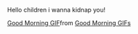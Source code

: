 Hello children i wanna kidnap you!
<div class="tenor-gif-embed" data-postid="16726473822360011226" data-share-method="host" data-aspect-ratio="1" data-width="100%"><a href="https://tenor.com/view/good-morning-gif-16726473822360011226">Good Morning GIF</a>from <a href="https://tenor.com/search/good+morning-gifs">Good Morning GIFs</a></div> <script type="text/javascript" async src="https://tenor.com/embed.js"></script>
